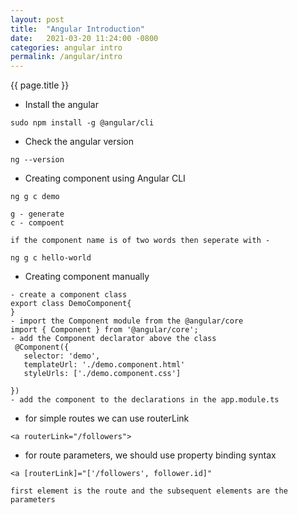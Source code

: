 ```yaml
---
layout: post
title:  "Angular Introduction"
date:   2021-03-20 11:24:00 -0800
categories: angular intro
permalink: /angular/intro
---
```


{{ page.title }}

- Install the angular
```
sudo npm install -g @angular/cli
```
- Check the angular version
```
ng --version
```
- Creating component using Angular CLI
```
ng g c demo

g - generate
c - compoent

if the component name is of two words then seperate with -

ng g c hello-world

```
- Creating component manually
```
- create a component class
export class DemoComponent{
}
- import the Component module from the @angular/core
import { Component } from '@angular/core';
- add the Component declarator above the class
 @Component({
   selector: 'demo',
   templateUrl: './demo.component.html'
   styleUrls: ['./demo.component.css']

})
- add the component to the declarations in the app.module.ts
```

- for simple routes we can use routerLink 
```
<a routerLink="/followers">
```
- for route parameters, we should use property binding syntax
```
<a [routerLink]="['/followers', follower.id]"

first element is the route and the subsequent elements are the parameters
```
